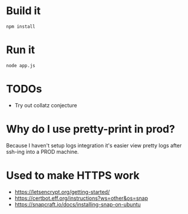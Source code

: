 # Build it
```
npm install
```

# Run it
```
node app.js
```

# TODOs
- Try out collatz conjecture

# Why do I use pretty-print in prod?
Because I haven't setup logs integration it's easier view pretty logs after ssh-ing into a PROD machine.

# Used to make HTTPS work
- https://letsencrypt.org/getting-started/
- https://certbot.eff.org/instructions?ws=other&os=snap
- https://snapcraft.io/docs/installing-snap-on-ubuntu
